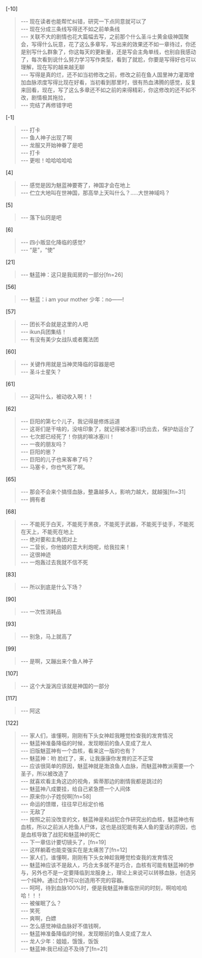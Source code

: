
[-10] 
>--- 现在读者也能帮忙纠错，研究一下点同意就可以了<br>
>--- 现在分成三条线写得还不如之前单条线<br>
>--- 关联不大的剧情也花大篇幅去写，之前那个什么圣斗士黄金级神国聚会，写得什么玩意，花了这么多章写，写出来的效果还不如一章待过，你还是别写什么群象了，你这每天的更新量，还是写会主角单线，也别自我感动了，每次看到说什么努力学习写作类型，看到了就尬，你要是写得好也可以理解，现在写的越来越无聊<br>
>--- 写得是真的烂，还不如当初修改之前，修改之前在鱼人国里神力灌溉增加血脉浓度写得比现在好看，当初看到那里时，很有热血沸腾的感觉，反复来回看，现在，写了这么多章还不如之前的来得精彩，你这修改的还不如不改，剧情极其拖拉，<br>
>--- 完结了再修错字吧<br>

[-1] 
>--- 打卡<br>
>--- 鱼人神子出现了啊<br>
>--- 龙服又开始神眷了是吧<br>
>--- 打卡<br>
>--- 更啦！哈哈哈哈哈<br>

[4] 
>--- 感觉是因为魅蓝神要寄了，神国才会在地上<br>
>--- 伫立大地叫在世神国，那高举上天叫什么？.....大世神域吗？<br>

[5] 
>--- 落下仙窍是吧<br>

[6] 
>--- 四小贩显化降临的感觉?<br>
>--- “是”，“使”<br>

[21] 
>--- 魅蓝神：这只是我闺房的一部分[fn=26]<br>

[56] 
>--- 魅蓝：i am your mother
少年：no——!<br>

[57] 
>--- 团长不会就是这里的人吧<br>
>--- ikun兵团集结！<br>
>--- 有没有美少女战队或者魔法团<br>

[60] 
>--- 关键作用就是当神灵降临的容器是吧<br>
>--- 圣斗士星矢？<br>

[61] 
>--- 这叫什么，被动收入啊！！<br>

[62] 
>--- 巨阳的第七个儿子，我记得是修炼运道<br>
>--- 这哥们是干啥的，没啥印象了，就记得被冰塞川扔出去，保护劫运台了<br>
>--- 七次郎已经死了！你挑的嘛冰塞川！<br>
>--- 一夜的朋友吗？<br>
>--- 巨阳的崽？<br>
>--- 巨阳的儿子也来客串了吗？<br>
>--- 马塞卡，你也气死了啊。<br>

[65] 
>--- 那会不会来个搞怪血脉，整蛊越多人，影响力越大，就越强[fn=31]<br>
>--- 拥有者<br>

[68] 
>--- 不能死于白天，不能死于黑夜，不能死于武器，不能死于徒手，不能死在天上，不能死在地上<br>
>--- 绝对要和主角团对上<br>
>--- 二营长，你他娘的意大利炮呢，给我拉来！<br>
>--- 这很神迹<br>
>--- 一炮轰过去我就不信不死<br>

[83] 
>--- 所以到底是什么下场？<br>

[90] 
>--- 一次性消耗品<br>

[93] 
>--- 别急，马上就高了<br>

[99] 
>--- 是啊，又蹦出来个鱼人神子<br>

[107] 
>--- 这个大漩涡应该就是神国的一部分<br>

[117] 
>--- 阿这<br>

[122] 
>--- 家人们，谁懂啊，刚刚有下头女神趁我睡觉检查我的发育情况<br>
>--- 魅蓝神准备降临的时候，发现眼前的鱼人变成了龙人<br>
>--- 旧版魅蓝神有一个血核，看来这一版的也有？<br>
>--- 魅蓝神：哟 脸红了，来，让我康康你发育的正不正常<br>
>--- 应该很简单的原因，魅蓝神就是渤浪鱼人血脉，而魅蓝神教派需要一个圣子，所以被改造了<br>
>--- 就喜欢看主角这边的视角，紫蒂那边的剧情我都是跳过的<br>
>--- 魅蓝神八成要挂，给自己紧急攒一个人间体<br>
>--- 原来你小子姓倪啊[fn=58]<br>
>--- 命运的馈赠，往往早已标定价格<br>
>--- 无敌了<br>
>--- 按照之前没改变的文，魅蓝神是和战犯合作研究出的血核，魅蓝神也有血核，所以之前派人抢鱼人尸体，这也是战犯能有美人鱼的童话的原因，也是血核导致了战犯和魅蓝神的死亡<br>
>--- 下一章估计要切镜头了，[fn=19]<br>
>--- 这样躺着也能变强实在是太痛苦了[fn=12]<br>
>--- 家人们，谁懂啊，刚刚有下头女神趁我睡觉检查我的发育情况<br>
>--- 魅蓝神应该不是敌人，巧合太多就不是巧合，血核有可能有魅蓝神的参与，另外也不是一定要降临到龙服身上，理论上来说可以转移血脉，创造另一个纯种。通过合作可以创造用不完的容器。<br>
>--- 呵呵，待到血脉100%时，便是我魅蓝神重临世间的时刻，啊哈哈哈哈！！！<br>
>--- 被催眠了么？<br>
>--- 笑死<br>
>--- 爽啊，白嫖<br>
>--- 怎么感觉神级血脉好不值钱啊，<br>
>--- 魅蓝神准备降临的时候，发现眼前的鱼人变成了龙人<br>
>--- 龙人少年：姐姐，饿饿，饭饭<br>
>--- 魅蓝神:我已经迫不及待了[fn=21]<br>

